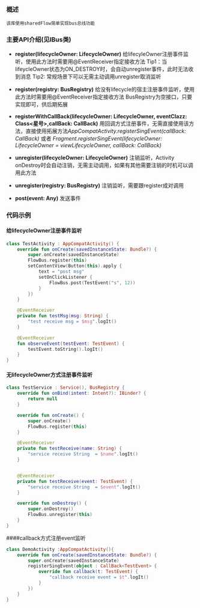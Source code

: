 ### 概述
    该库使用sharedFlow简单实现bus总线功能

### 主要API介绍(见IBus类)

- **register(lifecycleOwner: LifecycleOwner)**
  给lifecyleOwner注册事件监听，使用此方法时需要用@EventReceiver指定接收方法
  Tip1：当lifeycleOwner状态为ON_DESTROY时，会自动unregister事件，此时无法收到消息
  Tip2: 常规场景下可以无需主动调用unregister取消监听

- **register(registry: BusRegistry)**
  给没有lifecycle的宿主注册事件监听，使用此方法时需要用@EventReceiver指定接收方法
  BusRegistry为空接口，只要实现即可，供后期拓展

- **registerWithCallBack(lifecycleOwner: LifecycleOwner, eventClazz: Class<星号>,callBack: CallBack<T>)**
  用回调方式注册事件，无需直接使用该方法，直接使用拓展方法*AppCompatActivity.registerSingEvent(callBack: CallBack<T>)*
  或者
  *Fragment.registerSingEvent(lifecycleOwner: LifecycleOwner = viewLifecycleOwner, callBack: CallBack<T>)*

-  **unregister(lifecycleOwner: LifecycleOwner)**
   注销监听，Activity onDestroy时会自动注销，无需主动调用，如果有其他需要注销的时机可以调用此方法

- **unregister(registry: BusRegistry)**
  注销监听，需要跟register成对调用

-  **post(event: Any)**
   发送事件

### 代码示例

#### 给lifecycleOwner注册事件监听
```kotlin
class TestActivity : AppCompatActivity() {
    override fun onCreate(savedInstanceState: Bundle?) {
        super.onCreate(savedInstanceState)
        FlowBus.register(this)
        setContentView(Button(this).apply {
            text = "post msg"
            setOnClickListener {
                FlowBus.post(TestEvent("s", 12))
            }
        })
    }

    @EventReceiver
    private fun testMsg(msg: String) {
        "test receive msg = $msg".logIt()
    }

    @EventReceiver
    fun observeEvent(testEvent: TestEvent) {
        testEvent.toString().logIt()
    }
}
```

#### 无lifecycleOwner方式注册事件监听
```kotlin
class TestService : Service(), BusRegistry {
    override fun onBind(intent: Intent?): IBinder? {
        return null
    }

    override fun onCreate() {
        super.onCreate()
        FlowBus.register(this)
    }

    @EventReceiver
    private fun testReceive(name: String) {
        "service receive String  = $name".logIt()
    }


    @EventReceiver
    private fun testReceive(event: TestEvent) {
        "service receive String  = $event".logIt()
    }

    override fun onDestroy() {
        super.onDestroy()
        FlowBus.unregister(this)
    }
}
```

####callback方式注册event监听
```kotlin
class DemoActivity :AppCompatActivity(){
    override fun onCreate(savedInstanceState: Bundle?) {
        super.onCreate(savedInstanceState)
        registerSingEvent(object : CallBack<TestEvent> {
            override fun callback(t: TestEvent) {
                "callback receive event = $t".logIt()
            }
        })
    }
}
```